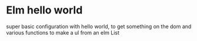 # Elm hello world

super basic configuration with hello world, to get something on the dom and various functions to make a ul from an elm List